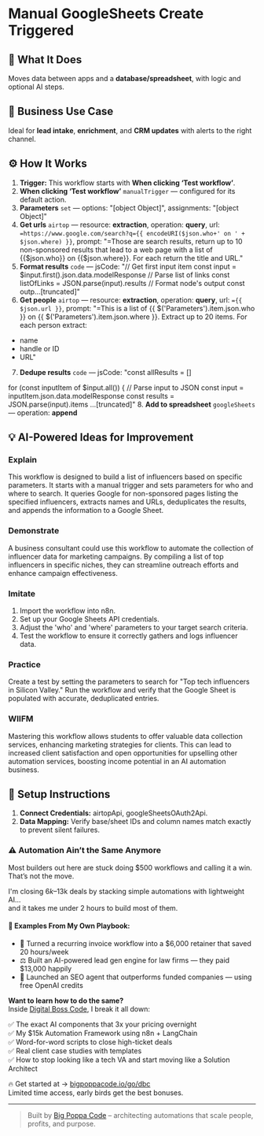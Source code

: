 # Manual GoogleSheets Create Triggered
  ## 🚀 What It Does
  Moves data between apps and a **database/spreadsheet**, with logic and optional AI steps.
  
  ## 💼 Business Use Case
  Ideal for **lead intake**, **enrichment**, and **CRM updates** with alerts to the right channel.
  
  ## ⚙️ How It Works
  1. **Trigger:** This workflow starts with **When clicking ‘Test workflow’**.
  2. **When clicking ‘Test workflow’** `manualTrigger` — configured for its default action.
3. **Parameters** `set` — options: "[object Object]", assignments: "[object Object]"
4. **Get urls** `airtop` — resource: **extraction**, operation: **query**, url: `=https://www.google.com/search?q={{ encodeURI($json.who+' on ' + $json.where) }}`, prompt: "=Those are search results, return up to 10 non-sponsored results that lead to a web page with a list of {{$json.who}} on {{$json.where}}. For each return the title and URL."
5. **Format results** `code` — jsCode: "// Get first input item
const input = $input.first().json.data.modelResponse
// Parse list of links
const listOfLinks = JSON.parse(input).results
// Format node's output
const outp…[truncated]"
6. **Get people** `airtop` — resource: **extraction**, operation: **query**, url: `={{ $json.url }}`, prompt: "=This is a list of {{ $('Parameters').item.json.who }} on {{ $('Parameters').item.json.where }}.
Extract up to 20 items. For each person extract: 
- name 
- handle or ID 
- URL"
7. **Dedupe results** `code` — jsCode: "const allResults = []

for (const inputItem of $input.all()) {
  // Parse input to JSON
  const input = inputItem.json.data.modelResponse
  const results = JSON.parse(input).items
…[truncated]"
8. **Add to spreadsheet** `googleSheets` — operation: **append**
  
  ## 💡 AI-Powered Ideas for Improvement
  ### Explain
This workflow is designed to build a list of influencers based on specific parameters. It starts with a manual trigger and sets parameters for who and where to search. It queries Google for non-sponsored pages listing the specified influencers, extracts names and URLs, deduplicates the results, and appends the information to a Google Sheet.

### Demonstrate
A business consultant could use this workflow to automate the collection of influencer data for marketing campaigns. By compiling a list of top influencers in specific niches, they can streamline outreach efforts and enhance campaign effectiveness.

### Imitate
1. Import the workflow into n8n.
2. Set up your Google Sheets API credentials.
3. Adjust the 'who' and 'where' parameters to your target search criteria.
4. Test the workflow to ensure it correctly gathers and logs influencer data.

### Practice
Create a test by setting the parameters to search for "Top tech influencers in Silicon Valley." Run the workflow and verify that the Google Sheet is populated with accurate, deduplicated entries.

### WIIFM
Mastering this workflow allows students to offer valuable data collection services, enhancing marketing strategies for clients. This can lead to increased client satisfaction and open opportunities for upselling other automation services, boosting income potential in an AI automation business.
  
  ## 🔧 Setup Instructions
  1. **Connect Credentials:** airtopApi, googleSheetsOAuth2Api.
2. **Data Mapping:** Verify base/sheet IDs and column names match exactly to prevent silent failures.
  
### ⚠️ Automation Ain’t the Same Anymore

Most builders out here are stuck doing $500 workflows and calling it a win.  
That’s not the move.  

I'm closing $6k–$13k deals by stacking simple automations with lightweight AI...  
and it takes me under 2 hours to build most of them.

#### 🧠 Examples From My Own Playbook:
- 🔁 Turned a recurring invoice workflow into a $6,000 retainer that saved 20 hours/week  
- ⚖️ Built an AI-powered lead gen engine for law firms — they paid $13,000 happily  
- 🚀 Launched an SEO agent that outperforms funded companies — using free OpenAI credits  

**Want to learn how to do the same?**  
Inside [Digital Boss Code](https://bigpoppacode.io/go/dbc), I break it all down:

✅ The exact AI components that 3x your pricing overnight  
✅ My $15k Automation Framework using n8n + LangChain  
✅ Word-for-word scripts to close high-ticket deals  
✅ Real client case studies with templates  
✅ How to stop looking like a tech VA and start moving like a Solution Architect  

🔥 Get started at → [bigpoppacode.io/go/dbc](https://bigpoppacode.io/go/dbc)  
Limited time access, early birds get the best bonuses.

---
> Built by [Big Poppa Code](https://bigpoppacode.io) – architecting automations that scale people, profits, and purpose.
  